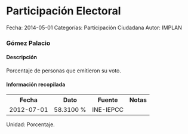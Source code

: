 Participación Electoral
=====

Fecha: 2014-05-01
Categorías: Participación Ciudadana
Autor: IMPLAN

### Gómez Palacio

#### Descripción

Porcentaje de personas que emitieron su voto.

#### Información recopilada

<table class="table table-hover table-bordered">
  <tr><th>Fecha</th><th>Dato</th><th>Fuente</th><th>Notas</th></tr>
  <tr><td>2012-07-01</td><td>58.3100 %</td><td>INE-IEPCC</td><td></td></tr>
</table>

Unidad: Porcentaje.
